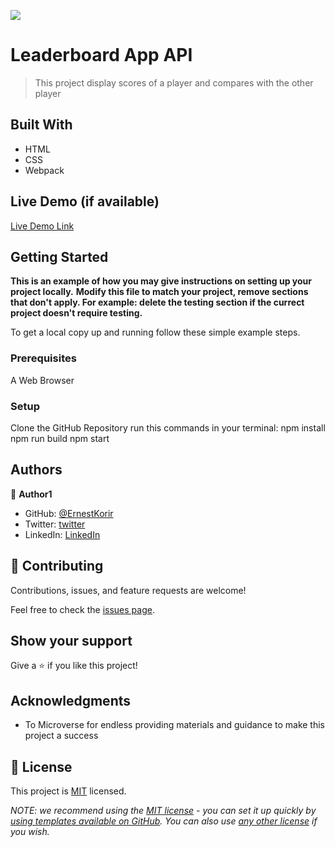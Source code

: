 ![](https://img.shields.io/badge/Microverse-blueviolet)

# Leaderboard App API

> This project display scores of a player and compares with the other player

## Built With

- HTML
- CSS
- Webpack

## Live Demo (if available)

[Live Demo Link](https://livedemo.com)

## Getting Started

**This is an example of how you may give instructions on setting up your project locally.**
**Modify this file to match your project, remove sections that don't apply. For example: delete the testing section if the currect project doesn't require testing.**

To get a local copy up and running follow these simple example steps.

### Prerequisites

A Web Browser

### Setup

Clone the GitHub Repository
run this commands in your terminal:
npm install
npm run build
npm start

## Authors

👤 **Author1**

- GitHub: [@ErnestKorir](https://github.com/githubhandle)
- Twitter: [twitter](https://twitter.com/ernestbore3)
- LinkedIn: [LinkedIn](https://linkedin.com/in/ernest-bore-3b6042211)

## 🤝 Contributing

Contributions, issues, and feature requests are welcome!

Feel free to check the [issues page](../../issues/).

## Show your support

Give a ⭐️ if you like this project!

## Acknowledgments

- To Microverse for endless providing materials and guidance to make this project a success

## 📝 License

This project is [MIT](./MIT.md) licensed.

_NOTE: we recommend using the [MIT license](https://choosealicense.com/licenses/mit/) - you can set it up quickly by [using templates available on GitHub](https://docs.github.com/en/communities/setting-up-your-project-for-healthy-contributions/adding-a-license-to-a-repository). You can also use [any other license](https://choosealicense.com/licenses/) if you wish._
